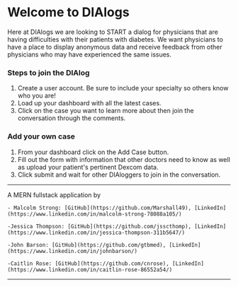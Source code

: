 # Welcome to DIAlogs

Here at DIAlogs we are looking to START a dialog for physicians that are having difficulties with their patients with diabetes. We want physicians to have a place to display anonymous data and receive feedback from other physicians who may have experienced the same issues.

### Steps to join the DIAlog
1. Create a user account. Be sure to include your specialty so others know who you are!
2. Load up your dashboard with all the latest cases.
3. Click on the case you want to learn more about then join the conversation through the comments.

### Add your own case
1. From your dashboard click on the Add Case button. 
2. Fill out the form with information that other doctors need to know as well as upload your patient's pertinent Dexcom data.
3. Click submit and wait for other DIAloggers to join in the conversation.

---

A MERN fullstack application by 

	- Malcolm Strong: [GitHub](https://github.com/Marshall49), [LinkedIn](https://www.linkedin.com/in/malcolm-strong-78088a105/)

	-Jessica Thompson: [GitHub](https://github.com/jsscthomp), [LinkedIn](https://www.linkedin.com/in/jessica-thompson-311b5647/)

	-John Barson: [GitHub](https://github.com/gtbmed), [LinkedIn](https://www.linkedin.com/in/johnbarson/)

	-Caitlin Rose: [GitHub](https://github.com/cnrose), [LinkedIn](https://www.linkedin.com/in/caitlin-rose-86552a54/)

---
